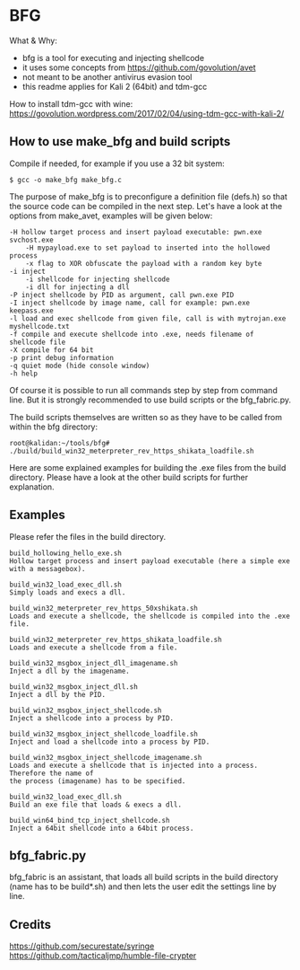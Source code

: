 BFG
===

What & Why:
- bfg is a tool for executing and injecting shellcode
- it uses some concepts from https://github.com/govolution/avet
- not meant to be another antivirus evasion tool
- this readme applies for Kali 2 (64bit) and tdm-gcc

How to install tdm-gcc with wine:
https://govolution.wordpress.com/2017/02/04/using-tdm-gcc-with-kali-2/


How to use make_bfg and build scripts
-------------------------------------
Compile if needed, for example if you use a 32 bit system:
```
$ gcc -o make_bfg make_bfg.c
```

The purpose of make_bfg is to preconfigure a definition file (defs.h) so that the source code can be compiled in the next step. Let's have a look at the options from make_avet, examples will be given below:
```
-H hollow target process and insert payload executable: pwn.exe svchost.exe
	-H mypayload.exe to set payload to inserted into the hollowed process
	-x flag to XOR obfuscate the payload with a random key byte
-i inject
	-i shellcode for injecting shellcode
	-i dll for injecting a dll
-P inject shellcode by PID as argument, call pwn.exe PID
-I inject shellcode by image name, call for example: pwn.exe keepass.exe
-l load and exec shellcode from given file, call is with mytrojan.exe myshellcode.txt
-f compile and execute shellcode into .exe, needs filename of shellcode file
-X compile for 64 bit
-p print debug information
-q quiet mode (hide console window)
-h help
```

Of course it is possible to run all commands step by step from command line. But it is strongly recommended to use build scripts or the bfg_fabric.py.

The build scripts themselves are written so as they have to be called from within the bfg directory:
```
root@kalidan:~/tools/bfg# ./build/build_win32_meterpreter_rev_https_shikata_loadfile.sh 
```

Here are some explained examples for building the .exe files from the build directory. Please have a look at the other build scripts for further explanation.


Examples
--------
Please refer the files in the build directory.
```
build_hollowing_hello_exe.sh
Hollow target process and insert payload executable (here a simple exe with a messagebox).

build_win32_load_exec_dll.sh
Simply loads and execs a dll.

build_win32_meterpreter_rev_https_50xshikata.sh
Loads and execute a shellcode, the shellcode is compiled into the .exe file.

build_win32_meterpreter_rev_https_shikata_loadfile.sh 
Loads and execute a shellcode from a file.

build_win32_msgbox_inject_dll_imagename.sh
Inject a dll by the imagename.

build_win32_msgbox_inject_dll.sh
Inject a dll by the PID.

build_win32_msgbox_inject_shellcode.sh
Inject a shellcode into a process by PID.

build_win32_msgbox_inject_shellcode_loadfile.sh
Inject and load a shellcode into a process by PID.

build_win32_msgbox_inject_shellcode_imagename.sh
Loads and execute a shellcode that is injected into a process. Therefore the name of 
the process (imagename) has to be specified.

build_win32_load_exec_dll.sh
Build an exe file that loads & execs a dll.

build_win64_bind_tcp_inject_shellcode.sh
Inject a 64bit shellcode into a 64bit process.
```

bfg_fabric.py
-------------
bfg_fabric is an assistant, that loads all build scripts in the build directory (name has to be build*.sh) and then lets the user edit the settings line by line.

Credits
-------
https://github.com/securestate/syringe
https://github.com/tacticaljmp/humble-file-crypter

